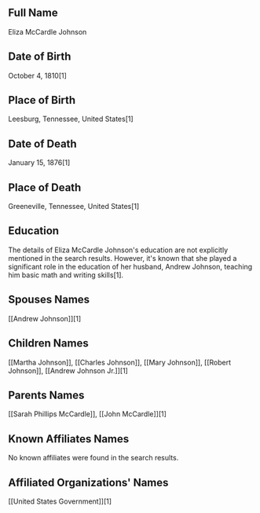 ## Full Name
Eliza McCardle Johnson

## Date of Birth
October 4, 1810[1]

## Place of Birth
Leesburg, Tennessee, United States[1]

## Date of Death
January 15, 1876[1]

## Place of Death
Greeneville, Tennessee, United States[1]

## Education
The details of Eliza McCardle Johnson's education are not explicitly mentioned in the search results. However, it's known that she played a significant role in the education of her husband, Andrew Johnson, teaching him basic math and writing skills[1].

## Spouses Names
[[Andrew Johnson]][1]

## Children Names
[[Martha Johnson]], [[Charles Johnson]], [[Mary Johnson]], [[Robert Johnson]], [[Andrew Johnson Jr.]][1]

## Parents Names
[[Sarah Phillips McCardle]], [[John McCardle]][1]

## Known Affiliates Names
No known affiliates were found in the search results.

## Affiliated Organizations' Names
[[United States Government]][1]

